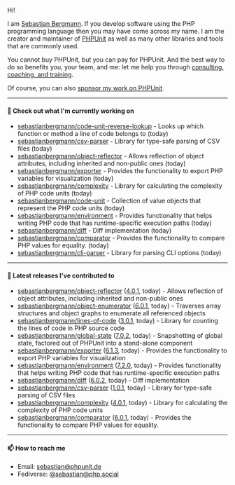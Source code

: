 Hi!

I am [Sebastian Bergmann](https://sebastian-bergmann.de/index.html?ref=github).
If you develop software using the PHP programming language then you may have come across my name.
I am the creator and maintainer of [PHPUnit](https://phpunit.de/index.html?ref=github) as well as many other libraries and tools that are commonly used.

You cannot buy PHPUnit, but you can pay for PHPUnit.
And the best way to do so benefits you, your team, and me: let me help you through [consulting, coaching, and training](https://thephp.cc/welcome?ref=github).

Of course, you can also [sponsor my work on PHPUnit](https://phpunit.de/sponsors.html?ref=github).

---

#### 👷 Check out what I'm currently working on

- [sebastianbergmann/code-unit-reverse-lookup](https://github.com/sebastianbergmann/code-unit-reverse-lookup) - Looks up which function or method a line of code belongs to (today)
- [sebastianbergmann/csv-parser](https://github.com/sebastianbergmann/csv-parser) - Library for type-safe parsing of CSV files (today)
- [sebastianbergmann/object-reflector](https://github.com/sebastianbergmann/object-reflector) - Allows reflection of object attributes, including inherited and non-public ones (today)
- [sebastianbergmann/exporter](https://github.com/sebastianbergmann/exporter) - Provides the functionality to export PHP variables for visualization (today)
- [sebastianbergmann/complexity](https://github.com/sebastianbergmann/complexity) - Library for calculating the complexity of PHP code units (today)
- [sebastianbergmann/code-unit](https://github.com/sebastianbergmann/code-unit) - Collection of value objects that represent the PHP code units (today)
- [sebastianbergmann/environment](https://github.com/sebastianbergmann/environment) - Provides functionality that helps writing PHP code that has runtime-specific execution paths (today)
- [sebastianbergmann/diff](https://github.com/sebastianbergmann/diff) - Diff implementation (today)
- [sebastianbergmann/comparator](https://github.com/sebastianbergmann/comparator) - Provides the functionality to compare PHP values for equality. (today)
- [sebastianbergmann/cli-parser](https://github.com/sebastianbergmann/cli-parser) - Library for parsing CLI options (today)

---

#### 🔭 Latest releases I've contributed to

- [sebastianbergmann/object-reflector](https://github.com/sebastianbergmann/object-reflector) ([4.0.1](https://github.com/sebastianbergmann/object-reflector/releases/tag/4.0.1), today) - Allows reflection of object attributes, including inherited and non-public ones
- [sebastianbergmann/object-enumerator](https://github.com/sebastianbergmann/object-enumerator) ([6.0.1](https://github.com/sebastianbergmann/object-enumerator/releases/tag/6.0.1), today) - Traverses array structures and object graphs to enumerate all referenced objects
- [sebastianbergmann/lines-of-code](https://github.com/sebastianbergmann/lines-of-code) ([3.0.1](https://github.com/sebastianbergmann/lines-of-code/releases/tag/3.0.1), today) - Library for counting the lines of code in PHP source code
- [sebastianbergmann/global-state](https://github.com/sebastianbergmann/global-state) ([7.0.2](https://github.com/sebastianbergmann/global-state/releases/tag/7.0.2), today) - Snapshotting of global state, factored out of PHPUnit into a stand-alone component
- [sebastianbergmann/exporter](https://github.com/sebastianbergmann/exporter) ([6.1.3](https://github.com/sebastianbergmann/exporter/releases/tag/6.1.3), today) - Provides the functionality to export PHP variables for visualization
- [sebastianbergmann/environment](https://github.com/sebastianbergmann/environment) ([7.2.0](https://github.com/sebastianbergmann/environment/releases/tag/7.2.0), today) - Provides functionality that helps writing PHP code that has runtime-specific execution paths
- [sebastianbergmann/diff](https://github.com/sebastianbergmann/diff) ([6.0.2](https://github.com/sebastianbergmann/diff/releases/tag/6.0.2), today) - Diff implementation
- [sebastianbergmann/csv-parser](https://github.com/sebastianbergmann/csv-parser) ([1.0.1](https://github.com/sebastianbergmann/csv-parser/releases/tag/1.0.1), today) - Library for type-safe parsing of CSV files
- [sebastianbergmann/complexity](https://github.com/sebastianbergmann/complexity) ([4.0.1](https://github.com/sebastianbergmann/complexity/releases/tag/4.0.1), today) - Library for calculating the complexity of PHP code units
- [sebastianbergmann/comparator](https://github.com/sebastianbergmann/comparator) ([6.0.1](https://github.com/sebastianbergmann/comparator/releases/tag/6.0.1), today) - Provides the functionality to compare PHP values for equality.

---

#### 📫 How to reach me

- Email: [sebastian@phpunit.de](mailto://sebastian@phpunit.de)
- Fediverse: [@sebastian@php.social](https://phpc.social/@sebastian)
